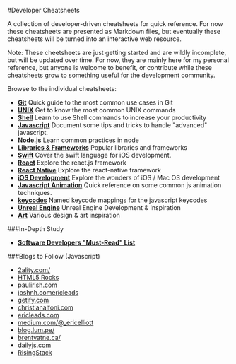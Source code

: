 #Developer Cheatsheets

A collection of developer-driven cheatsheets for quick reference. For now these cheatsheets are presented as Markdown files, but eventually these cheatsheets will be turned into an interactive web resource.

Note: These cheetsheets are just getting started and are wildly incomplete, but will be updated over time. For now, they are mainly here for my personal reference, but anyone is welcome to benefit, or contribute while these cheatsheets grow to something useful for the development community.

Browse to the individual cheatsheets:

- **[Git](https://github.com/radiovisual/cheatsheets/blob/master/git.md)** Quick guide to the most common use cases in Git
- **[UNIX](https://github.com/radiovisual/cheatsheets/blob/master/unix.md)** Get to know the most common UNIX commands
- **[Shell](https://github.com/radiovisual/cheatsheets/blob/master/shell.md)** Learn to use Shell commands to increase your productivity
- **[Javascript](https://github.com/radiovisual/cheatsheets/blob/master/javascript.md)** Document some tips and tricks to handle "advanced" javascript.
- **[Node.js](https://github.com/radiovisual/cheatsheets/blob/master/node.md)** Learn common practices in node
- **[Libraries & Frameworks](https://github.com/radiovisual/cheatsheets/blob/master/libraries-and-frameworks.md)** Popular libraries and frameworks
- **[Swift](https://github.com/radiovisual/cheatsheets/blob/master/swift.md)** Cover the swift language for iOS development.
- **[React](https://github.com/radiovisual/cheatsheets/blob/master/react.md)** Explore the react.js framework
- **[React Native](https://github.com/radiovisual/cheatsheets/blob/master/react-native.md)** Explore the react-native framework
- **[iOS Development](https://github.com/radiovisual/cheatsheets/blob/master/ios.md)** Explore the wonders of iOS / Mac OS development
- **[Javascript Animation](https://github.com/radiovisual/cheatsheets/blob/master/javascript-animation.md)** Quick reference on some common js animation techniques.
- **[keycodes](https://github.com/radiovisual/cheatsheets/blob/master/keycodes.js)** Named keycode mappings for the javascript keycodes
- **[Unreal Engine](https://github.com/radiovisual/cheatsheets/blob/master/unrealengine.md)** Unreal Engine Development & Inspiration
- **[Art](https://github.com/radiovisual/cheatsheets/blob/master/art.md)** Various design & art inspiration

###In-Depth Study

- **[Software Developers "Must-Read" List](https://github.com/radiovisual/cheatsheets/blob/master/must-read.md)**


###Blogs to Follow (Javascript)

- [2ality.com/](http://www.2ality.com/)
- [HTML5 Rocks](http://www.html5rocks.com/en/)
- [paulirish.com](http://www.paulirish.com/)
- [joshnh.comericleads](http://joshnh.com/)
- [getify.com](http://blog.getify.com/)
- [christianalfoni.com](http://www.christianalfoni.com/)
- [ericleads.com](http://ericleads.com/)
- [medium.com/@_ericelliott](https://medium.com/@_ericelliott)
- [blog.lum.pe/](http://blog.lum.pe/)
- [brentvatne.ca/](http://brentvatne.ca/)
- [dailyjs.com](http://dailyjs.com/)
- [RisingStack](https://blog.risingstack.com)